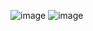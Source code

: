 ![image](https://github.com/AFarmaK16/TestAppOnIOS/assets/84871905/05ea4b8b-4205-4dd4-b955-65e534e945f6)
![image](https://github.com/AFarmaK16/TestAppOnIOS/assets/84871905/f1d43bb9-8642-43a0-a7bb-06af30581730)

